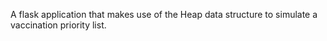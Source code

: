 A flask application that makes use of the Heap data structure to simulate a vaccination priority list.
